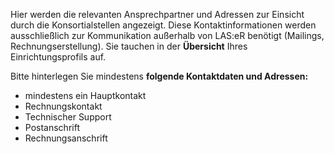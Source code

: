 Hier werden die relevanten Ansprechpartner und Adressen zur Einsicht durch die Konsortialstellen angezeigt.
Diese Kontaktinformationen werden ausschließlich zur Kommunikation außerhalb von LAS:eR benötigt (Mailings, Rechnungserstellung). Sie tauchen in der **Übersicht** Ihres Einrichtungsprofils auf. 
  
Bitte hinterlegen Sie mindestens **folgende Kontaktdaten und Adressen:**

* mindestens ein Hauptkontakt
* Rechnungskontakt
* Technischer Support
* Postanschrift
* Rechnungsanschrift
